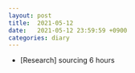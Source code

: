 ```yaml
---
layout: post
title:  2021-05-12
date:   2021-05-12 23:59:59 +0900
categories: diary
---
```


- [Research] sourcing 6 hours
